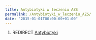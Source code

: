 ```yaml
---
title: Antybiotyki w leczeniu AZS
permalink: /Antybiotyki_w_leczeniu_AZS/
date: "2015-01-01T00:00:00+01:00"
---
```


1.  REDIRECT [Antybiotyki](/atopedia/Antybiotyki "wikilink")
